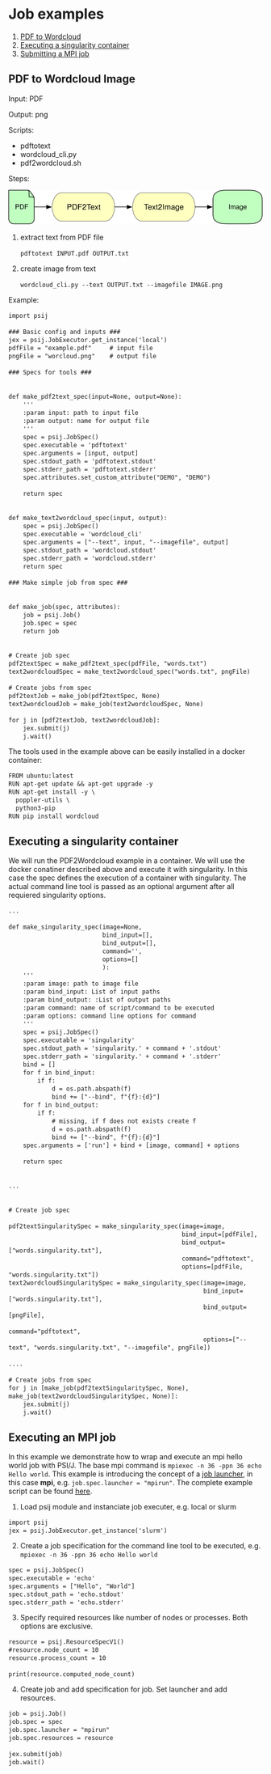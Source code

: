 # Job examples

1. [PDF to Wordcloud](#pdf-to-wordcloud-image)
2. [Executing a singularity container](#executing-a-singularity-container)
3. [Submitting a MPI job](#executing-an-mpi-job)

## PDF to Wordcloud Image

Input: PDF

Output: png

Scripts:
- pdftotext
- wordcloud_cli.py
- pdf2wordcloud.sh

Steps:

![image](../web/images/wordcloud-workflow.svg)

1. extract text from PDF file

    `pdftotext INPUT.pdf OUTPUT.txt`

2. create image from text

    `wordcloud_cli.py --text OUTPUT.txt --imagefile IMAGE.png`

Example:

```
import psij

### Basic config and inputs ###
jex = psij.JobExecutor.get_instance('local')
pdfFile = "example.pdf"     # input file
pngFile = "worcloud.png"    # output file

### Specs for tools ###


def make_pdf2text_spec(input=None, output=None):
    '''
    :param input: path to input file
    :param output: name for output file
    '''
    spec = psij.JobSpec()
    spec.executable = 'pdftotext'
    spec.arguments = [input, output]
    spec.stdout_path = 'pdftotext.stdout'
    spec.stderr_path = 'pdftotext.stderr'
    spec.attributes.set_custom_attribute("DEMO", "DEMO")

    return spec


def make_text2wordcloud_spec(input, output):
    spec = psij.JobSpec()
    spec.executable = 'wordcloud_cli'
    spec.arguments = ["--text", input, "--imagefile", output]
    spec.stdout_path = 'wordcloud.stdout'
    spec.stderr_path = 'wordcloud.stderr'
    return spec

### Make simple job from spec ###


def make_job(spec, attributes):
    job = psij.Job()
    job.spec = spec
    return job


# Create job spec
pdf2textSpec = make_pdf2text_spec(pdfFile, "words.txt")
text2wordcloudSpec = make_text2wordcloud_spec("words.txt", pngFile)

# Create jobs from spec
pdf2textJob = make_job(pdf2textSpec, None)
text2wordcloudJob = make_job(text2wordcloudSpec, None)

for j in [pdf2textJob, text2wordcloudJob]:
    jex.submit(j)
    j.wait()

```


The tools used in the example above can be easily installed in a docker container:

```
FROM ubuntu:latest
RUN apt-get update && apt-get upgrade -y
RUN apt-get install -y \
  poppler-utils \
  python3-pip
RUN pip install wordcloud
```

## Executing a singularity container

We will run the PDF2Wordcloud example in a container. We will use the docker conatiner described above and execute it with singularity. In this case the spec defines the execution of a container with singularity. The actual command line tool is passed as an optional argument after all requiered singularity options.

```
...

def make_singularity_spec(image=None,
                          bind_input=[],
                          bind_output=[],
                          command='',
                          options=[]
                          ):
    '''
    :param image: path to image file
    :param bind_input: List of input paths
    :param bind_output: :List of output paths
    :param command: name of script/command to be executed
    :param options: command line options for command
    '''
    spec = psij.JobSpec()
    spec.executable = 'singularity'
    spec.stdout_path = 'singularity.' + command + '.stdout'
    spec.stderr_path = 'singularity.' + command + '.stderr'
    bind = []
    for f in bind_input:
        if f:
            d = os.path.abspath(f)
            bind += ["--bind", f"{f}:{d}"]
    for f in bind_output:
        if f:
            # missing, if f does not exists create f
            d = os.path.abspath(f)
            bind += ["--bind", f"{f}:{d}"]
    spec.arguments = ['run'] + bind + [image, command] + options

    return spec


...


# Create job spec

pdf2textSingularitySpec = make_singularity_spec(image=image,
                                                bind_input=[pdfFile],
                                                bind_output=["words.singularity.txt"],
                                                command="pdftotext",
                                                options=[pdfFile, "words.singularity.txt"])
text2wordcloudSingularitySpec = make_singularity_spec(image=image,
                                                      bind_input=["words.singularity.txt"],
                                                      bind_output=[pngFile],
                                                      command="pdftotext",
                                                      options=["--text", "words.singularity.txt", "--imagefile", pngFile])

....

# Create jobs from spec
for j in [make_job(pdf2textSingularitySpec, None), make_job(text2wordcloudSingularitySpec, None)]:
    jex.submit(j)
    j.wait()
```

## Executing an MPI job

In this example we demonstrate how to wrap and execute an mpi hello world job with PSI/J. The base mpi command is `mpiexec -n 36 -ppn 36 echo Hello world`. This example is introducing the concept of a [job launcher](https://exaworks.org/psi-j-python/docs/programming.html#launchers), in this case **mpi**, e.g. `job.spec.launcher = "mpirun"`. The complete example script can be found [here](./).

1. Load psij module and instanciate job executer, e.g. local or slurm

```
import psij
jex = psij.JobExecutor.get_instance('slurm')
```

2. Create a job specification for the command line tool to be executed, e.g. `mpiexec -n 36 -ppn 36 echo Hello world`

```
spec = psij.JobSpec()
spec.executable = 'echo'
spec.arguments = ["Hello", "World"]
spec.stdout_path = 'echo.stdout'
spec.stderr_path = 'echo.stderr'
```

3. Specify required resources like number of nodes or processes. Both options are exclusive.  

```
resource = psij.ResourceSpecV1()
#resource.node_count = 10
resource.process_count = 10

print(resource.computed_node_count)
```

4. Create job and add specification for job. Set launcher and add resources.

```
job = psij.Job()
job.spec = spec
job.spec.launcher = "mpirun"
job.spec.resources = resource

jex.submit(job)
job.wait()
```
